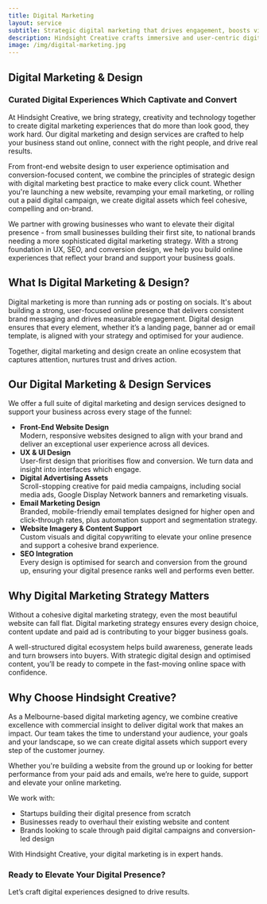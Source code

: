 ```yaml
---
title: Digital Marketing
layout: service
subtitle: Strategic digital marketing that drives engagement, boosts visibility, and grows your brand online.
description: Hindsight Creative crafts immersive and user-centric digital design elements which captivate your audience and elevate your brand. Our expert team combines creativity, strategy, and cutting-edge technology to deliver exceptional front-end web design, user experience (UX) design, digital ad assets, email templates, and website imagery. We are dedicated to creating digital experiences that leave a lasting impact and drive meaningful results.
image: /img/digital-marketing.jpg
---
```


## Digital Marketing & Design

### Curated Digital Experiences Which Captivate and Convert

At Hindsight Creative, we bring strategy, creativity and technology together to create digital marketing experiences that do more than look good, they work hard. Our digital marketing and design services are crafted to help your business stand out online, connect with the right people, and drive real results.

From front-end website design to user experience optimisation and conversion-focused content, we combine the principles of strategic design with digital marketing best practice to make every click count. Whether you're launching a new website, revamping your email marketing, or rolling out a paid digital campaign, we create digital assets which feel cohesive, compelling and on-brand.

We partner with growing businesses who want to elevate their digital presence - from small businesses building their first site, to national brands needing a more sophisticated digital marketing strategy. With a strong foundation in UX, SEO, and conversion design, we help you build online experiences that reflect your brand and support your business goals.

## What Is Digital Marketing & Design?

Digital marketing is more than running ads or posting on socials. It's about building a strong, user-focused online presence that delivers consistent brand messaging and drives measurable engagement. Digital design ensures that every element, whether it’s a landing page, banner ad or email template, is aligned with your strategy and optimised for your audience.

Together, digital marketing and design create an online ecosystem that captures attention, nurtures trust and drives action.

## Our Digital Marketing & Design Services

We offer a full suite of digital marketing and design services designed to support your business across every stage of the funnel:

- **Front-End Website Design**  
   Modern, responsive websites designed to align with your brand and deliver an exceptional user experience across all devices.
- **UX & UI Design**  
   User-first design that prioritises flow and conversion. We turn data and insight into interfaces which engage.
- **Digital Advertising Assets**  
   Scroll-stopping creative for paid media campaigns, including social media ads, Google Display Network banners and remarketing visuals.
- **Email Marketing Design**  
   Branded, mobile-friendly email templates designed for higher open and click-through rates, plus automation support and segmentation strategy.
- **Website Imagery & Content Support**  
   Custom visuals and digital copywriting to elevate your online presence and support a cohesive brand experience.
- **SEO Integration**  
   Every design is optimised for search and conversion from the ground up, ensuring your digital presence ranks well and performs even better.

## Why Digital Marketing Strategy Matters

Without a cohesive digital marketing strategy, even the most beautiful website can fall flat. Digital marketing strategy ensures every design choice, content update and paid ad is contributing to your bigger business goals.

A well-structured digital ecosystem helps build awareness, generate leads and turn browsers into buyers. With strategic digital design and optimised content, you’ll be ready to compete in the fast-moving online space with confidence.

## Why Choose Hindsight Creative?

As a Melbourne-based digital marketing agency, we combine creative excellence with commercial insight to deliver digital work that makes an impact. Our team takes the time to understand your audience, your goals and your landscape, so we can create digital assets which support every step of the customer journey.

Whether you're building a website from the ground up or looking for better performance from your paid ads and emails, we’re here to guide, support and elevate your online marketing.

We work with:

- Startups building their digital presence from scratch
- Businesses ready to overhaul their existing website and content
- Brands looking to scale through paid digital campaigns and conversion-led design

With Hindsight Creative, your digital marketing is in expert hands.

### Ready to Elevate Your Digital Presence?

Let’s craft digital experiences designed to drive results.
